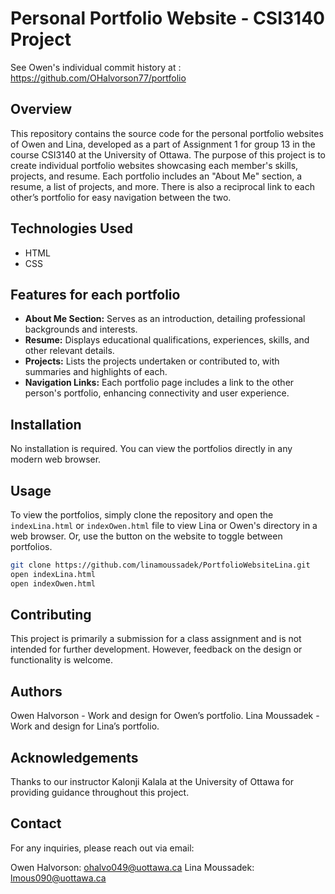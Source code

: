 # Personal Portfolio Website - CSI3140 Project

See Owen's individual commit history at : https://github.com/OHalvorson77/portfolio

## Overview
This repository contains the source code for the personal portfolio websites of Owen and Lina, developed as a part of Assignment 1 for group 13 in the course CSI3140 at the University of Ottawa. 
The purpose of this project is to create individual portfolio websites showcasing each member's skills, projects, and resume. 
Each portfolio includes an "About Me" section, a resume, a list of projects, and more. 
There is also a reciprocal link to each other’s portfolio for easy navigation between the two.

## Technologies Used
- HTML
- CSS

## Features for each portfolio
- **About Me Section:** Serves as an introduction, detailing professional backgrounds and interests.
- **Resume:** Displays educational qualifications, experiences, skills, and other relevant details.
- **Projects:** Lists the projects undertaken or contributed to, with summaries and highlights of each.
- **Navigation Links:** Each portfolio page includes a link to the other person's portfolio, enhancing connectivity and user experience.

## Installation
No installation is required. You can view the portfolios directly in any modern web browser.

## Usage
To view the portfolios, simply clone the repository and open the `indexLina.html` or `indexOwen.html` file to view Lina or Owen's directory in a web browser. Or, use the button on the website to toggle between portfolios.

```bash
git clone https://github.com/linamoussadek/PortfolioWebsiteLina.git
open indexLina.html
open indexOwen.html
```

## Contributing
This project is primarily a submission for a class assignment and is not intended for further development. However, feedback on the design or functionality is welcome.

## Authors
Owen Halvorson - Work and design for Owen’s portfolio.
Lina Moussadek - Work and design for Lina’s portfolio.

## Acknowledgements
Thanks to our instructor Kalonji Kalala at the University of Ottawa for providing guidance throughout this project.

## Contact
For any inquiries, please reach out via email:

Owen Halvorson: ohalvo049@uottawa.ca
Lina Moussadek: lmous090@uottawa.ca
